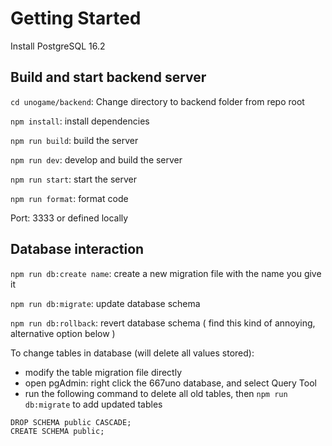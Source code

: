 # Getting Started

Install PostgreSQL 16.2

## Build and start backend server

`cd unogame/backend`: Change directory to backend folder from repo root

`npm install`: install dependencies

`npm run build`: build the server

`npm run dev`: develop and build the server

`npm run start`: start the server

`npm run format`: format code

Port: 3333 or defined locally

## Database interaction

`npm run db:create name`: create a new migration file with the name you give it

`npm run db:migrate`: update database schema

`npm run db:rollback`: revert database schema ( find this kind of annoying, alternative option below )

To change tables in database (will delete all values stored):
- modify the table migration file directly
- open pgAdmin: right click the 667uno database, and select Query Tool
- run the following command to delete all old tables, then `npm run db:migrate` to add updated tables
``` 
DROP SCHEMA public CASCADE;
CREATE SCHEMA public;
```
